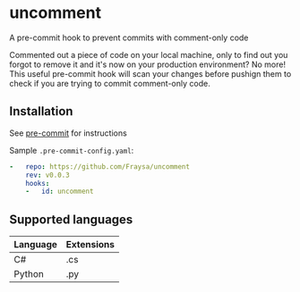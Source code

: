 # uncomment

A pre-commit hook to prevent commits with comment-only code

Commented out a piece of code on your local machine, only to find out you forgot to remove it and it's now on your production environment? No more! This useful pre-commit hook will scan your changes before pushign them to check if you are trying to commit comment-only code.

## Installation

See [pre-commit](https://github.com/pre-commit/pre-commit) for instructions

Sample `.pre-commit-config.yaml`:

```yaml
-   repo: https://github.com/Fraysa/uncomment
    rev: v0.0.3
    hooks:
    -   id: uncomment
```

## Supported languages
| Language | Extensions |
|----------|------------|
| C#       | .cs        |
| Python   | .py        |
